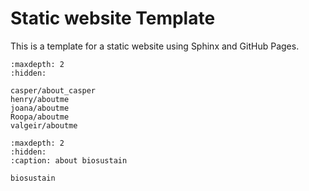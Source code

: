 # Static website Template

This is a template for a static website using Sphinx and GitHub Pages.

```{toctree}
:maxdepth: 2
:hidden:

casper/about_casper
henry/aboutme
joana/aboutme
Roopa/aboutme
valgeir/aboutme
```


```{toctree}
:maxdepth: 2
:hidden:
:caption: about biosustain

biosustain
```

